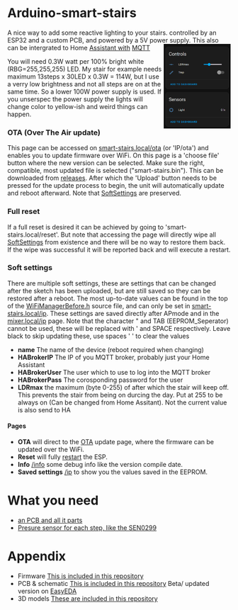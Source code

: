 # Arduino-smart-stairs
A nice way to add some reactive lighting to your stairs. controlled by an ESP32 and a custom PCB, and powered by a 5V power supply.
<img align="right" src="Images/Home Assistant dashboard.png" alt="Home Assistant dashboard example" width=30%>
This also can be intergrated to Home [Assistant with](https://www.home-assistant.io/) [MQTT](https://www.home-assistant.io/integrations/mqtt)

You will need 0.3W watt per 100% bright white (RBG=255,255,255) LED. My stair for example needs maximum 13steps x 30LED x 0.3W = 114W, but I use a verry low brightness and not all steps are on at the same time. So a lower 100W power supply is used. If you unserspec the power supply the lights will change color to yellow-ish and weird things can happen.

### OTA (Over The Air update)
This page can be accessed on [smart-stairs.local/ota](http://smart-stairs.local/ota) (or 'IP/ota') and enables you to update firmware over WiFi.
On this page is a 'choose file' button where the new version can be selected. Make sure the right, compatible, most updated file is selected ("smart-stairs.bin"). This can be downloaded from [releases](https://github.com/jellewie/Smart-Stairs/releases). 
After which the 'Upload' button needs to be pressed for the update process to begin, the unit will automatically update and reboot afterward.
Note that [SoftSettings](#soft-settings) are preserved.

### Full reset
If a full reset is desired it can be achieved by going to 'smart-stairs.local/reset'. But note that accessing the page will directly wipe all [SoftSettings](#soft-settings) from existence and there will be no way to restore them back. If the wipe was successful it will be reported back and will execute a restart.

### Soft settings
There are multiple soft settings, these are settings that can be changed after the sketch has been uploaded, but are still saved so they can be restored after a reboot.
The most up-to-date values can be found in the top of the [WiFiManagerBefore.h](Arduino/WiFiManagerBefore.h) source file, and can only be set in [smart-stairs.local/ip](http://smart-stairs.local/ip).
These settings are saved directly after APmode and in the [mixer.local/ip](http://smart-stairs.local/ip) page.
Note that the character " and TAB (EEPROM_Seperator) cannot be used, these will be replaced with ' and SPACE respectively. Leave black to skip updating these, use spaces ' ' to clear the values
- **name** The name of the device (reboot required when changing)
- **HABrokerIP** The IP of you MQTT broker, probably just your Home Assistant
- **HABrokerUser** The user which to use to log into the MQTT broker
- **HABrokerPass** The corosponding password for the user
- **LDRmax** the maximum (byte 0-255) of after which the stair will keep off. This prevents the stair from being on durcing the day. Put at 255 to be always on (Can be changed from Home Assitant). Not the current value is also send to HA

#### Pages
- **OTA** will direct to the [OTA](#ota-over-the-air-update) update page, where the firmware can be updated over the WiFi.
- **Reset** will fully [restart](#full-reset) the ESP.
- **Info** [/info](http://mixer.local/info) some debug info like the version compile date.
- **Saved settings** [/ip](http://mixer.local/ip) to show you the values saved in the EEPROM.

# What you need
- [an PCB and all it parts](https://oshwlab.com/jellewietsma/smart-stairs)
- [Presure sensor for each step, like the SEN0299](https://eu.mouser.com/ProductDetail/DFRobot/SEN0299?qs=Zz7%252BYVVL6bEMMkhXlCdCeg%3D%3D)

# Appendix
* Firmware
[This is included in this repository](Arduino)
* PCB & schematic
[This is included in this repository](Schematic-PCB)
Beta/ updated version on [EasyEDA](https://oshwlab.com/jellewietsma/smart-stairs)
* 3D models
[These are included in this repository](3DModel)
